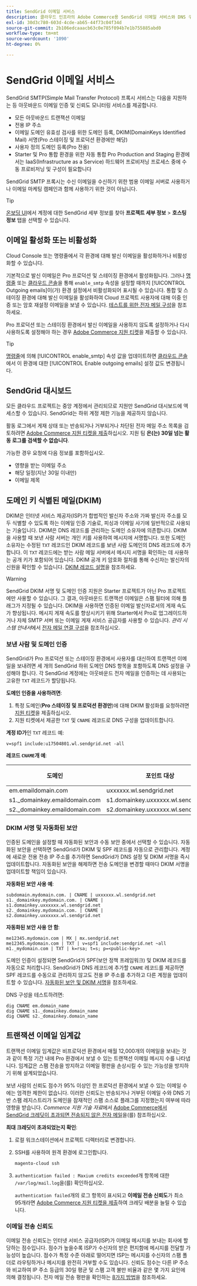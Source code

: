 ```yaml
---
title: SendGrid 이메일 서비스
description: 클라우드 인프라의 Adobe Commerce용 SendGrid 이메일 서비스와 DNS 구성을 테스트하는 방법에 대해 알아봅니다.
exl-id: 30d3c780-603d-4cde-ab65-44f73c04f34d
source-git-commit: 2b106edcaaacb63c0e785f094b7e1b755885abd0
workflow-type: tm+mt
source-wordcount: '1090'
ht-degree: 0%

---
```


# SendGrid 이메일 서비스

SendGrid SMTP(Simple Mail Transfer Protocol) 프록시 서비스는 다음을 지원하는 등 아웃바운드 이메일 인증 및 신뢰도 모니터링 서비스를 제공합니다.

* 모든 아웃바운드 트랜잭션 이메일
* 전용 IP 주소
* 이메일 도메인 유효성 검사를 위한 도메인 등록, DKIM(DomainKeys Identified Mail) 서명(Pro 스테이징 및 프로덕션 환경에만 해당)
* 사용자 정의 도메인 등록(Pro 전용)
* Starter 및 Pro 통합 환경을 위한 자동 통합 Pro Production and Staging 환경에서는 IaaS(Infrastructure as a Service) 하드웨어 프로비저닝 프로세스 중에 수동 프로비저닝 및 구성이 필요합니다

SendGrid SMTP 프록시는 수신 이메일을 수신하기 위한 범용 이메일 서버로 사용하거나 이메일 마케팅 캠페인과 함께 사용하기 위한 것이 아닙니다.

>[!TIP]
>
>[온보딩 UI](https://cloud.magento.com)에서 계정에 대한 SendGrid 세부 정보를 찾아 **프로젝트 세부 정보** > **호스팅 정보** 탭을 선택할 수 있습니다.

## 이메일 활성화 또는 비활성화

Cloud Console 또는 명령줄에서 각 환경에 대해 발신 이메일을 활성화하거나 비활성화할 수 있습니다.

기본적으로 발신 이메일은 Pro 프로덕션 및 스테이징 환경에서 활성화됩니다. 그러나 [명령줄](outgoing-emails.md#enable-emails-in-the-cli) 또는 [클라우드 콘솔](outgoing-emails.md#enable-emails-in-the-cloud-console)을 통해 `enable_smtp` 속성을 설정할 때까지 [!UICONTROL Outgoing emails]이(가) 환경 설정에서 비활성화되어 표시될 수 있습니다. 통합 및 스테이징 환경에 대해 발신 이메일을 활성화하여 Cloud 프로젝트 사용자에 대해 이중 인증 또는 암호 재설정 이메일을 보낼 수 있습니다. [테스트를 위한 전자 메일 구성](outgoing-emails.md)을 참조하세요.

Pro 프로덕션 또는 스테이징 환경에서 발신 이메일을 사용하지 않도록 설정하거나 다시 사용하도록 설정해야 하는 경우 [Adobe Commerce 지원 티켓](https://experienceleague.adobe.com/en/docs/commerce-knowledge-base/kb/help-center-guide/magento-help-center-user-guide)을 제출할 수 있습니다.

>[!TIP]
>
>[명령줄](outgoing-emails.md#enable-emails-in-the-cli)에 의해 [!UICONTROL enable_smtp] 속성 값을 업데이트하면 [클라우드 콘솔](outgoing-emails.md#enable-emails-in-the-cloud-console)에서 이 환경에 대한 [!UICONTROL Enable outgoing emails] 설정 값도 변경됩니다.

## SendGrid 대시보드

모든 클라우드 프로젝트는 중앙 계정에서 관리되므로 지원만 SendGrid 대시보드에 액세스할 수 있습니다. SendGrid는 하위 계정 제한 기능을 제공하지 않습니다.

활동 로그에서 게재 상태 또는 반송되거나 거부되거나 차단된 전자 메일 주소 목록을 검토하려면 [Adobe Commerce 지원 티켓을 제출](https://experienceleague.adobe.com/en/docs/commerce-knowledge-base/kb/help-center-guide/magento-help-center-user-guide#submit-ticket)하십시오. 지원 팀 **은(는) 30일 넘는 활동 로그를 검색할 수 없습니다**.

가능한 경우 요청에 다음 정보를 포함하십시오.

* 영향을 받는 이메일 주소
* 해당 일정(지난 30일 이내만)
* 이메일 제목

## 도메인 키 식별된 메일(DKIM)

DKIM은 인터넷 서비스 제공자(ISP)가 합법적인 발신자 주소와 가짜 발신자 주소를 모두 식별할 수 있도록 하는 이메일 인증 기술로, 피싱과 이메일 사기에 일반적으로 사용되는 기술입니다. DKIM은 DNS 레코드를 관리하는 도메인 소유자에 의존합니다. DKIM을 사용할 때 보낸 사람 서버는 개인 키를 사용하여 메시지에 서명합니다. 또한 도메인 소유자는 수정된 `TXT` 레코드인 DKIM 레코드를 보낸 사람 도메인의 DNS 레코드에 추가합니다. 이 `TXT` 레코드에는 받는 사람 메일 서버에서 메시지 서명을 확인하는 데 사용하는 공개 키가 포함되어 있습니다. DKIM 공개 키 암호화 절차를 통해 수신자는 발신자의 신원을 확인할 수 있습니다. [DKIM 레코드 설명](https://docs.sendgrid.com/ui/account-and-settings/dkim-records)을 참조하세요.

>[!WARNING]
>
>SendGrid DKIM 서명 및 도메인 인증 지원은 Starter 프로젝트가 아닌 Pro 프로젝트에만 사용할 수 있습니다. 그 결과, 아웃바운드 트랜잭션 이메일은 스팸 필터에 의해 플래그가 지정될 수 있습니다. DKIM을 사용하면 인증된 이메일 발신자로서의 게재 속도가 향상됩니다. 메시지 게재 속도를 향상시키기 위해 Starter에서 Pro로 업그레이드하거나 자체 SMTP 서버 또는 이메일 게재 서비스 공급자를 사용할 수 있습니다. _관리 시스템 안내서_&#x200B;에서 [전자 메일 연결 구성](https://experienceleague.adobe.com/en/docs/commerce-admin/systems/communications/email-communications)을 참조하십시오.

### 보낸 사람 및 도메인 인증

SendGrid가 Pro 프로덕션 또는 스테이징 환경에서 사용자를 대신하여 트랜잭션 이메일을 보내려면 세 개의 SendGrid 하위 도메인 DNS 항목을 포함하도록 DNS 설정을 구성해야 합니다. 각 SendGrid 계정에는 아웃바운드 전자 메일을 인증하는 데 사용되는 고유한 `TXT` 레코드가 할당됩니다.

**도메인 인증을 사용하려면**:

1. 특정 도메인(**Pro 스테이징 및 프로덕션 환경만**)에 대해 DKIM 활성화를 요청하려면 [지원 티켓](https://experienceleague.adobe.com/en/docs/commerce-knowledge-base/kb/help-center-guide/magento-help-center-user-guide#submit-ticket)을 제출하십시오.
1. 지원 티켓에서 제공한 `TXT` 및 `CNAME` 레코드로 DNS 구성을 업데이트합니다.

**계정 ID가**&#x200B;인 `TXT` 레코드 예:

```text
v=spf1 include:u17504801.wl.sendgrid.net -all
```

**레코드 `CNAME`개 예**:

| 도메인 | 포인트 대상 | 레코드 유형 |
| ---------- | ---------- | ------------- |
| em.emaildomain.com | uxxxxxx.wl.sendgrid.net | CNAME |
| s1._domainkey.emaildomain.com | s1.domainkey.uxxxxxx.wl.sendgrid.net | CNAME |
| s2._domainkey.emaildomain.com | s2.domainkey.uxxxxxx.wl.sendgrid.net | CNAME |

### DKIM 서명 및 자동화된 보안

인증된 도메인을 설정할 때 자동화된 보안과 수동 보안 중에서 선택할 수 있습니다. 자동화된 보안을 선택하면 SendGrid가 DKIM 및 SPF 레코드를 자동으로 관리합니다. 계정에 새로운 전용 전송 IP 주소를 추가하면 SendGrid가 DNS 설정 및 DKIM 서명을 즉시 업데이트합니다. 자동화된 보안을 해제하면 전송 도메인을 변경할 때마다 DKIM 서명을 업데이트할 책임이 있습니다.

**자동화된 보안 사용 예**:

```text
subdomain.mydomain.com. | CNAME | uxxxxxx.wl.sendgrid.net
s1._domainkey.mydomain.com. | CNAME | s1.domainkey.uxxxxxx.wl.sendgrid.net
s2._domainkey.mydomain.com. | CNAME | s2.domainkey.uxxxxxx.wl.sendgrid.net
```

**자동화된 보안 사용 안 함**:

```text
me12345.mydomain.com | MX | mx.sendgrid.net
me12345.mydomain.com | TXT | v=spf1 include:sendgrid.net ~all
m1._mydomain.com | TXT | k=rsa; t=s; p=<public-key>
```

도메인 인증이 설정되면 SendGrid가 SPF(보안 정책 프레임워크) 및 DKIM 레코드를 자동으로 처리합니다. SendGrid가 DNS 레코드에 추가할 `CNAME` 레코드를 제공하면 SPF 레코드를 수동으로 관리하지 않고도 전용 IP 주소를 추가하고 다른 계정을 업데이트할 수 있습니다. [자동화된 보안 및 DKIM 서명](https://docs.sendgrid.com/ui/account-and-settings/dkim-records#automated-security-and-your-dkim-signature)을 참조하세요.

DNS 구성을 테스트하려면:

```terminal
dig CNAME em.domain_name
dig CNAME s1._domainkey.domain_name
dig CNAME s2._domainkey.domain_name
```

## 트랜잭션 이메일 임계값

트랜잭션 이메일 임계값은 비프로덕션 환경에서 매월 12,000개의 이메일을 보내는 것과 같이 특정 기간 내에 Pro 환경에서 보낼 수 있는 트랜잭션 이메일 메시지 수를 나타냅니다. 임계값은 스팸 전송을 방지하고 이메일 평판을 손상시킬 수 있는 가능성을 방지하기 위해 설계되었습니다.

보낸 사람의 신뢰도 점수가 95% 이상인 한 프로덕션 환경에서 보낼 수 있는 이메일 수에는 엄격한 제한이 없습니다. 이러한 신뢰도는 반송되거나 거부된 이메일 수와 DNS 기반 스팸 레지스트리가 도메인을 잠재적인 스팸 소스로 플래그를 지정했는지 여부에 따라 영향을 받습니다. _Commerce 지원 기술 자료_&#x200B;에서 [Adobe Commerce에서 SendGrid 크레딧이 초과되면 전송되지 않은 전자 메일](https://experienceleague.adobe.com/en/docs/commerce-knowledge-base/kb/troubleshooting/miscellaneous/emails-not-being-sent-sendgrid-credits-exceeded)을(를) 참조하십시오.

**최대 크레딧이 초과되었는지 확인**:

1. 로컬 워크스테이션에서 프로젝트 디렉터리로 변경합니다.

1. SSH를 사용하여 원격 환경에 로그인합니다.

   ```bash
   magento-cloud ssh
   ```

1. `authentication failed : Maxium credits exceeded`개 항목에 대한 `/var/log/mail.log`을(를) 확인하십시오.

   `authentication failed`개의 로그 항목이 표시되고 **이메일 전송 신뢰도**&#x200B;가 최소 95개라면 [Adobe Commerce 지원 티켓을 제출](https://experienceleague.adobe.com/en/docs/commerce-knowledge-base/kb/help-center-guide/magento-help-center-user-guide#submit-ticket)하여 크레딧 배분을 늘릴 수 있습니다.

### 이메일 전송 신뢰도

이메일 전송 신뢰도는 인터넷 서비스 공급자(ISP)가 이메일 메시지를 보내는 회사에 할당하는 점수입니다. 점수가 높을수록 ISP가 수신자의 받은 편지함에 메시지를 전달할 가능성이 높습니다. 점수가 특정 수준 아래로 떨어지면 ISP는 메시지를 수신자의 스팸 폴더로 라우팅하거나 메시지를 완전히 거부할 수도 있습니다. 신뢰도 점수는 다른 IP 주소와 비교하여 IP 주소 등급의 30일 평균 및 스팸 고객 불만 비율과 같은 몇 가지 요인에 의해 결정됩니다. 전자 메일 전송 평판을 확인하는 [8가지 방법](https://sendgrid.com/en-us/blog/5-ways-check-sending-reputation)을 참조하세요.
